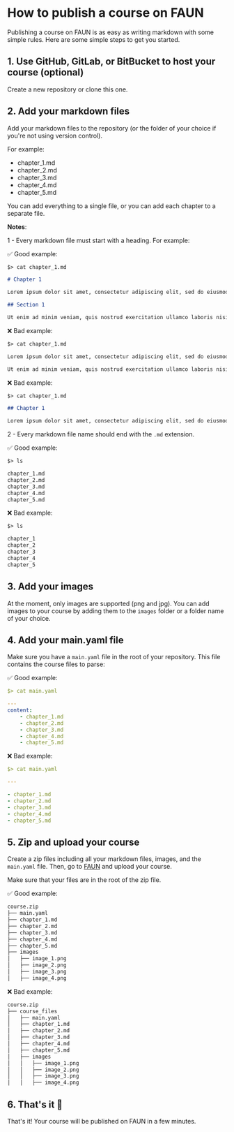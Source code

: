 # How to publish a course on FAUN

Publishing a course on FAUN is as easy as writing markdown with some simple rules. Here are some simple steps to get you started.

## 1. Use GitHub, GitLab, or BitBucket to host your course (optional)

Create a new repository or clone this one.

## 2. Add your markdown files

Add your markdown files to the repository (or the folder of your choice if you're not using version control).

For example:

- chapter_1.md
- chapter_2.md
- chapter_3.md
- chapter_4.md
- chapter_5.md

You can add everything to a single file, or you can add each chapter to a separate file.

**Notes**:

1 - Every markdown file must start with a heading. For example:

✅ Good example:

```markdown
$> cat chapter_1.md

# Chapter 1

Lorem ipsum dolor sit amet, consectetur adipiscing elit, sed do eiusmod tempor incididunt ut labore et dolore magna aliqua.

## Section 1

Ut enim ad minim veniam, quis nostrud exercitation ullamco laboris nisi ut aliquip ex ea commodo consequat. Lorem ipsum dolor sit amet, consectetur adipiscing elit, sed do eiusmod tempor incididunt ut labore et dolore magna aliqua.
```

❌ Bad example:

```markdown
$> cat chapter_1.md

Lorem ipsum dolor sit amet, consectetur adipiscing elit, sed do eiusmod tempor incididunt ut labore et dolore magna aliqua.

Ut enim ad minim veniam, quis nostrud exercitation ullamco laboris nisi ut aliquip ex ea commodo consequat. Lorem ipsum dolor sit amet, consectetur adipiscing elit, sed do eiusmod tempor incididunt ut labore et dolore magna aliqua.
```

❌ Bad example:

```markdown
$> cat chapter_1.md

## Chapter 1

Lorem ipsum dolor sit amet, consectetur adipiscing elit, sed do eiusmod tempor incididunt ut labore et dolore magna aliqua.
```

2 - Every markdown file name should end with the `.md` extension. 

✅ Good example:

```markdown
$> ls 

chapter_1.md
chapter_2.md
chapter_3.md
chapter_4.md
chapter_5.md
```

❌ Bad example:

```markdown
$> ls

chapter_1
chapter_2
chapter_3
chapter_4
chapter_5
```

## 3. Add your images

At the moment, only images are supported (png and jpg). You can add images to your course by adding them to the `images` folder or a folder name of your choice.

## 4. Add your main.yaml file

Make sure you have a `main.yaml` file in the root of your repository. This file contains the course files to parse:

✅ Good example:

```yaml
$> cat main.yaml

---
content:
    - chapter_1.md
    - chapter_2.md
    - chapter_3.md
    - chapter_4.md
    - chapter_5.md
```

❌ Bad example:

```yaml
$> cat main.yaml

---

- chapter_1.md
- chapter_2.md
- chapter_3.md
- chapter_4.md
- chapter_5.md
```

## 5. Zip and upload your course

Create a zip files including all your markdown files, images, and the `main.yaml` file. Then, go to [FAUN](https://faun.dev) and upload your course.

Make sure that your files are in the root of the zip file.

✅ Good example:

```bash
course.zip
├── main.yaml
├── chapter_1.md
├── chapter_2.md
├── chapter_3.md
├── chapter_4.md
├── chapter_5.md
├── images
│   ├── image_1.png
│   ├── image_2.png
│   ├── image_3.png
│   ├── image_4.png
```

❌ Bad example:

```bash
course.zip
├── course_files
│   ├── main.yaml
│   ├── chapter_1.md
│   ├── chapter_2.md
│   ├── chapter_3.md
│   ├── chapter_4.md
│   ├── chapter_5.md
│   ├── images
│   │   ├── image_1.png
│   │   ├── image_2.png
│   │   ├── image_3.png
│   │   ├── image_4.png
```

## 6. That's it 🎉

That's it! Your course will be published on FAUN in a few minutes.
